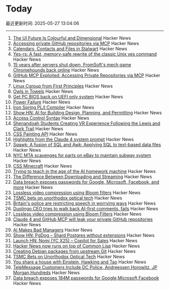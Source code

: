 # Today

最近更新时间: 2025-05-27 13:04:06

--- 
1. [The UI Future Is Colourful and Dimensional](https://www.flarup.email/p/the-future-is-colourful-and-dimensional) Hacker News
2. [Accessing private GitHub repositories via MCP](https://invariantlabs.ai/blog/mcp-github-vulnerability) Hacker News
3. [Calendars, Contacts and Files in Stalwart](https://stalw.art/blog/collaboration/) Hacker News
4. [Yes-rs: A fast, memory-safe rewrite of the classic Unix yes command](https://github.com/jedisct1/yes-rs) Hacker News
5. [15 years after servers shut down, FromSoft's mech game Chromehounds back online](https://www.readonlymemo.com/interview-15-years-after-the-servers-shut-down-fromsofts-singular-mech-game-chromehounds-is-back-online/) Hacker News
6. [GitHub MCP Exploited: Accessing Private Repositories via MCP](https://invariantlabs.ai/blog/mcp-github-vulnerability) Hacker News
7. [Linux Cgroup from First Principles](https://fzakaria.com/2025/05/26/linux-cgroup-from-first-principles) Hacker News
8. [Owls in Towels](https://owlsintowels.org/) Hacker News
9. [Get PC BIOS back on UEFI only system](https://github.com/FlyGoat/csmwrap) Hacker News
10. [Power Failure](https://www.gwintrob.com/power-failure-review/) Hacker News
11. [Iron Spring PL/I Compiler](http://www.iron-spring.com/) Hacker News
12. [Show HN: AI for Building Design, Planning, and Permitting](https://www.spacial.io/) Hacker News
13. [Access Control Syntax](https://journal.stuffwithstuff.com/2025/05/26/access-control-syntax/) Hacker News
14. [Shenandoah Students Creating VR Experience Following the Lewis and Clark Trail](https://www.su.edu/blog/2025/05/21/shenandoah-students-creating-vr-experience-that-follows-the-lewis-and-clark-trail/) Hacker News
15. [CSS Painting API](https://developer.mozilla.org/en-US/docs/Web/API/CSS_Painting_API) Hacker News
16. [Highlights from the Claude 4 system prompt](https://simonwillison.net/2025/May/25/claude-4-system-prompt/) Hacker News
17. [Sqawk: A fusion of SQL and Awk: Applying SQL to text-based data files](https://github.com/jgarzik/sqawk) Hacker News
18. [NYC MTA scavenges for parts on eBay to maintain subway system](https://www.wsj.com/opinion/can-ebay-bargains-keep-new-york-citys-subways-running-mta-infrastructure-substations-3859fb5b) Hacker News
19. [CSS Minecraft](https://benjaminaster.com/css-minecraft/) Hacker News
20. [Trying to teach in the age of the AI homework machine](https://www.solarshades.club/p/dispatch-from-the-trenches-of-the) Hacker News
21. [The Difference Between Downloading and Streaming](https://danq.me/2025/05/26/downloading-vs-streaming/) Hacker News
22. [Data breach exposes passwords for Google, Microsoft, Facebook, and more](https://www.zdnet.com/article/massive-data-breach-exposes-184-million-passwords-for-google-microsoft-facebook-and-more/) Hacker News
23. [Lossless video compression using Bloom filters](https://github.com/ross39/new_bloom_filter_repo/blob/main/README.md) Hacker News
24. [TSMC bets on unorthodox optical tech](https://spectrum.ieee.org/microled-optical-chiplet) Hacker News
25. [Britain's police are restricting speech in worrying ways](https://www.economist.com/britain/2025/05/15/britains-police-are-restricting-speech-in-worrying-ways) Hacker News
26. [Duolingo CEO tries to walk back AI-first comments, fails](https://htxt.co.za/2025/05/duolingo-ceo-tries-to-walk-back-ai-first-comments-fails/) Hacker News
27. [Lossless video compression using Bloom Filters](https://github.com/ross39/new_bloom_filter_repo/blob/main/README.md) Hacker News
28. [Claude 4 and GitHub MCP will leak your private GitHub repositories](https://twitter.com/lbeurerkellner/status/1926991491735429514) Hacker News
29. [AI Makes Bad Managers](https://staysaasy.com/management/2025/05/26/AI-management.html) Hacker News
30. [Show HN: PgDog – Shard Postgres without extensions](https://github.com/pgdogdev/pgdog) Hacker News
31. [Launch HN: Nomi (YC X25) – Copilot for Sales](https://news.ycombinator.com/item?id=44098706) Hacker News
32. [Hacker News now runs on top of Common Lisp](https://lisp-journey.gitlab.io/blog/hacker-news-now-runs-on-top-of-common-lisp/) Hacker News
33. [Creating Debian packages from upstream Git](https://optimizedbyotto.com/post/debian-packaging-from-git/) Hacker News
34. [TSMC Bets on Unorthodox Optical Tech](https://spectrum.ieee.org/microled-optical-chiplet) Hacker News
35. [You share a house with Einstein, Hawking and Tao](https://www.faisalabid.com/p/you-share-a-house-with-einstein-hawking) Hacker News
36. [TeleMessage Customers Include DC Police, Andreessen Horowitz, JP Morgan,Hundreds](https://micahflee.com/telemessage-customers-include-dc-police-andreesen-horowitz-jp-morgan-and-hundreds-more/) Hacker News
37. [Data breach exposes 184M passwords for Google,Microsoft,Facebook](https://www.zdnet.com/article/massive-data-breach-exposes-184-million-passwords-for-google-microsoft-facebook-and-more/) Hacker News
